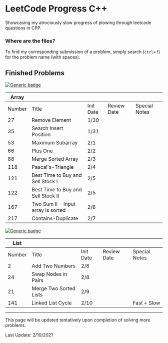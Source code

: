# LeetCode Progress C++
Showcasing my atrociously slow progress of plowing through leetcode questions in CPP.

### Where are the files?
To find my corresponding submission of a problem, simply search (`ctrl`+`f`) for the problem name (with spaces).

## Finished Problems
[![Generic badge](https://img.shields.io/badge/LeetCode-Array-<Green>.svg)](https://leetcode.com/tag/array/)

| Array  |                                    |           |             |               |
|--------|------------------------------------|-----------|-------------|---------------|
| Number | Title                              | Init Date | Review Date | Special Notes |
| 27     | Remove Element                     |    1/30   |             |               |
| 35     | Search Insert Position             |    1/31   |             |               |
| 53     | Maximum Subarray                   |    2/1    |             |               |
| 66     | Plus One                           |    2/2    |             |               |
| 88     | Merge Sorted Array                 |    2/3    |             |               |
| 118    | Pascal's-Triangle                  |    2/4    |             |               |
| 121    | Best Time to Buy and Sell Stock I  |    2/5    |             |               |
| 122    | Best Time to Buy and Sell Stock II |    2/5    |             |               |
| 167    | Two Sum II - Input array is sorted |    2/6    |             |               |
| 217    | Contains-Duplicate                 |    2/7    |             |               |

[![Generic badge](https://img.shields.io/badge/LeetCode-List-<Blue>.svg)](https://leetcode.com/tag/linked-list/)

| List   |                                    |           |             |               |
|--------|------------------------------------|-----------|-------------|---------------|
| Number | Title                              | Init Date | Review Date | Special Notes |
| 2      | Add Two Numbers                    |    2/8    |             |               |
| 24     | Swap Nodes in Pairs                |    2/8    |             |               |
| 21     | Merge Two Sorted Lists             |    2/9    |             |               |
| 141    | Linked List Cycle                  |    2/10   |             | Fast + Slow   |

---

This page will be updated tentatively upon completion of solving more problems.

Last Update: 2/10/2021

